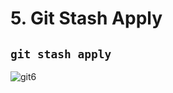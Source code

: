 # 5. Git Stash Apply

## `git stash apply`

![git6](https://user-images.githubusercontent.com/50626798/229703300-8c04c86d-c2ad-456b-a928-82c2c6546b40.png)
